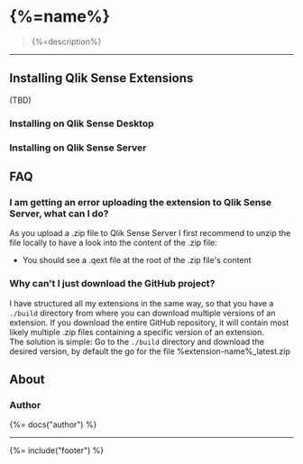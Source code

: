 # {%=name%}

> {%=description%}

---

## Installing Qlik Sense Extensions

(TBD)

### Installing on Qlik Sense Desktop

### Installing on Qlik Sense Server

## FAQ

### I am getting an error uploading the extension to Qlik Sense Server, what can I do?  

As you upload a .zip file to Qlik Sense Server I first recommend to unzip the file locally to have a look into the content of the .zip file:

- You should see a .qext file at the root of the .zip file's content

### Why can't I just download the GitHub project?  

I have structured all my extensions in the same way, so that you have a `./build` directory from where you can download multiple versions of an extension.
If you download the entire GitHub repository, it will contain most likely multiple .zip files containing a specific version of an extension.  
The solution is simple: Go to the `./build` directory and download the desired version, by default the go for the file %extension-name%_latest.zip

## About

### Author
{%= docs("author") %}

***

{%= include("footer") %}